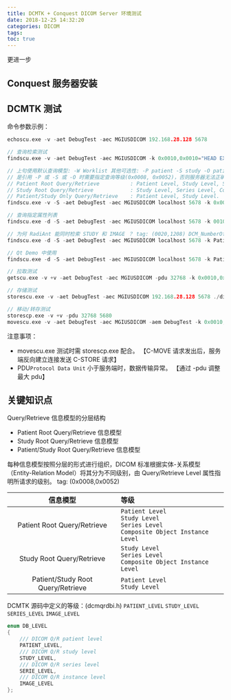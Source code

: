 ```yaml
---
title: DCMTK + Conquest DICOM Server 环境测试
date: 2018-12-25 14:32:20
categories: DICOM
tags:
toc: true
---
```


更进一步

<!-- More -->

## Conquest 服务器安装

## DCMTK 测试

命令参数示例：
``` c
echoscu.exe -v -aet DebugTest -aec MGIUSDICOM 192.168.28.128 5678

// 查询检索测试
findscu.exe -v -aet DebugTest -aec MGIUSDICOM -k 0x0010,0x0010="HEAD EXP2" 192.168.28.128 5678

// 上句使用默认查询模型: -W Worklist 其他可选性: -P patient -S study -O patient/study except worklist 
// 是引用 -P 或 -S 或 -O 时需要指定查询等级(0x0008, 0x0052)，否则服务器无法正确处理。
// Patient Root Query/Retrieve          : Patient Level, Study Level, Series Level, Composite Object Instance Level.
// Study Root Query/Retrieve            : Study Level, Series Level, Composite Object Instance Level.
// Patient/Study Only Query/Retrieve    : Patient Level, Study Level.
findscu.exe -v -S -aet DebugTest -aec MGIUSDICOM localhost 5678 -k 0x0010,0x0010="HEAD EXP2" -k 0x0008,0x0052="STUDY"

// 查询指定属性列表
findscu.exe -d -S -aet DebugTest -aec MGIUSDICOM localhost 5678 -k 0010,0010="HEAD EXP2" -k 0008,0052="STUDY" -k 0008,0020="" -k 0020,000d="" -k 0020,0010="" -k 0020,000e=""

// 为何 RadiAnt 能同时检索 STUDY 和 IMAGE ？ tag: (0020,1208) DCM_NumberOfStudyRelatedInstances
findscu.exe -d -S -aet DebugTest -aec MGIUSDICOM localhost 5678 -k PatientName -k 0008,0052="STUDY" -k PatientID -k StudyInstanceUID -k SeriesInstanceUID -k SeriesNumber -k NumberOfStudyRelatedInstances

// Qt Demo 中使用
findscu.exe -d -S -aet DebugTest -aec MGIUSDICOM localhost 5678 -k PatientName="HEAD EXP2" -k "QueryRetrieveLevel=STUDY" -k PatientID -k StudyInstanceUID -k NumberOfStudyRelatedInstances

// 拉取测试
getscu.exe -v +v -aet DebugTest -aec MGIUSDICOM -pdu 32768 -k 0x0010,0x0010="HEAD EXP2" 192.168.28.128 5678

// 存储测试
storescu.exe -v -aet DebugTest -aec MGIUSDICOM 192.168.28.128 5678 ./dicom_package.dcm

// 移动/转存测试
storescp.exe -v +v -pdu 32768 5680
movescu.exe -v -aet DebugTest -aec MGIUSDICOM -aem DebugTest -k 0x0010,0x0010="HEAD EXP2" 192.168.28.128 5678
```

注意事项：
* movescu.exe 测试时需 storescp.exe 配合。
 【C-MOVE 请求发出后，服务端反向建立连接发送 C-STORE 请求】
* PDU`Protocol Data Unit` 小于服务端时，数据传输异常。
 【通过 -pdu 调整最大 pdu】


## 关键知识点

Query/Retrieve 信息模型的分层结构

* Patient Root Query/Retrieve 信息模型
* Study Root Query/Retrieve 信息模型
* Patient/Study Root Query/Retrieve 信息模型

每种信息模型按照分层的形式进行组织，DICOM 标准根据实体-关系模型（Entity-Relation Model）将其分为不同级别，由 Query/Retrieve Level 属性指明所请求的级别。
tag: (0x0008,0x0052)

| 信息模型 | 等级 |
|:--------:|:-----|
| Patient Root Query/Retrieve | `Patient Level` <br> `Study Level` <br> `Series Level` <br> `Composite Object Instance Level` |
| Study Root Query/Retrieve | `Study Level` <br> `Series Level` <br> `Composite Object Instance Level` |
| Patient/Study Root Query/Retrieve | `Patient Level` <br> `Study Level` |

DCMTK 源码中定义的等级：(dcmqrdbi.h)
`PATIENT_LEVEL`
`STUDY_LEVEL`
`SERIES_LEVEL`
`IMAGE_LEVEL`

``` c
enum DB_LEVEL
{
    /// DICOM Q/R patient level
    PATIENT_LEVEL,
    /// DICOM Q/R study level
    STUDY_LEVEL,
    /// DICOM Q/R series level
    SERIE_LEVEL,
    /// DICOM Q/R instance level
    IMAGE_LEVEL
};
```

